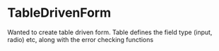 # TableDrivenForm
Wanted to create table driven form.
Table defines the field type (input, radio) etc, along
with the error checking functions
